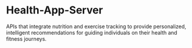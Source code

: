 # Health-App-Server
APIs that integrate nutrition and exercise tracking to provide personalized, intelligent recommendations for guiding individuals on their health and fitness journeys.